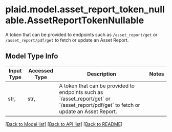 # plaid.model.asset_report_token_nullable.AssetReportTokenNullable

A token that can be provided to endpoints such as `/asset_report/get` or `/asset_report/pdf/get` to fetch or update an Asset Report.

## Model Type Info
Input Type | Accessed Type | Description | Notes
------------ | ------------- | ------------- | -------------
str,  | str,  | A token that can be provided to endpoints such as &#x60;/asset_report/get&#x60; or &#x60;/asset_report/pdf/get&#x60; to fetch or update an Asset Report. | 

[[Back to Model list]](../../README.md#documentation-for-models) [[Back to API list]](../../README.md#documentation-for-api-endpoints) [[Back to README]](../../README.md)

